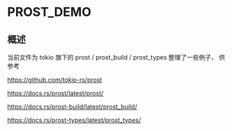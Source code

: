 # PROST_DEMO

## 概述

当前文件为 tokio 旗下的 prost / prost_build / prost_types 整理了一些例子， 供参考

https://github.com/tokio-rs/prost

https://docs.rs/prost/latest/prost/

https://docs.rs/prost-build/latest/prost_build/

https://docs.rs/prost-types/latest/prost_types/
